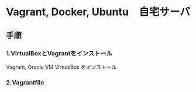 # Vagrant, Docker, Ubuntu　自宅サーバ
 
## 手順 
### 1.VirtualBoxとVagrantをインストール
Vagrant, Oracle VM VirtualBox
をインストール
### 2.Vagrantfile


 
